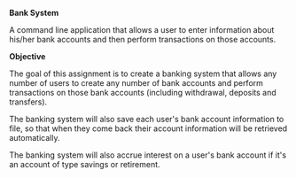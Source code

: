 **Bank System**

A command line application that allows a user to enter information about his/her bank accounts and then perform transactions on those accounts.

**Objective**

The goal of this assignment is to create a banking system that allows any number of users to create any number of bank accounts and perform transactions on those bank accounts (including withdrawal, deposits and transfers).

The banking system will also save each user's bank account information to file, so that when they come back their account information will be retrieved automatically.

The banking system will also accrue interest on a user's bank account if it's an account of type savings or retirement.
